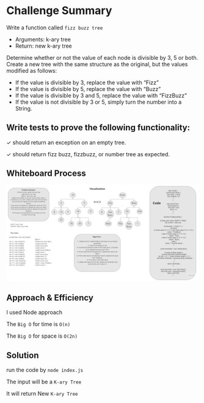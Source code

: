 # Challenge Summary

<!-- Description of the challenge -->

Write a function called `fizz buzz tree`

- Arguments: k-ary tree
- Return: new k-ary tree

Determine whether or not the value of each node is divisible by 3, 5 or both. Create a new tree with the same structure as the original, but the values modified as follows:

- If the value is divisible by 3, replace the value with “Fizz”
- If the value is divisible by 5, replace the value with “Buzz”
- If the value is divisible by 3 and 5, replace the value with “FizzBuzz”
- If the value is not divisible by 3 or 5, simply turn the number into a String.

## Write tests to prove the following functionality:

✓ should return an exception on an empty tree.

✓ should return fizz buzz, fizzbuzz, or number tree as expected.

## Whiteboard Process

<!-- Embedded whiteboard image -->

![FizzBuzz](./asset/whiteboard-fizzbuzz.jpg)

## Approach & Efficiency

<!-- What approach did you take? Why? What is the Big O space/time for this approach? -->

I used Node approach

The `Big O` for time is `O(n)`

The `Big O` for space is `O(2n)`

## Solution

<!-- Show how to run your code, and examples of it in action -->

run the code by `node index.js`

The input will be a `K-ary Tree`

It will return New `K-ary Tree`
